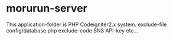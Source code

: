 ﻿# morurun-server

This application-folder is PHP Codeigniter2.x system.
exclude-file config/database.php
exclude-code SNS API-key etc... 
